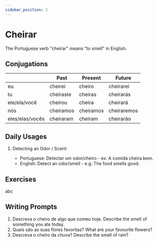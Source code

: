 ```yaml
---
sidebar_position: 2
---
```


# Cheirar

The Portuguese verb "cheirar" means "to smell" in English.

## Conjugations

|                 | Past      | Present   | Future      |
| --------------- | --------- | --------- | ----------- |
| eu              | cheirei   | cheiro    | cheirarei   |
| tu              | cheiraste | cheiras   | cheirarás   |
| ele/ela/você    | cheirou   | cheira    | cheirará    |
| nós             | cheiramos | cheiramos | cheiraremos |
| eles/elas/vocês | cheiraram | cheiram   | cheirarão   |

## Daily Usages

1. Detecting an Odor / Scent:

   - Portuguese: Detectar um odor/cheiro - ex: A comida cheira bem.
   - English: Detect an odor/smell - e.g: The food smells good.

## Exercises

abc

## Writing Prompts

1. Descreva o cheiro de algo que comeu hoje. Describe the smell of something you ate today.
2. Quais são as suas flores favoritas? What are your favourite flowers?
3. Descreva o cheiro da chuva? Describe the smell of rain?
